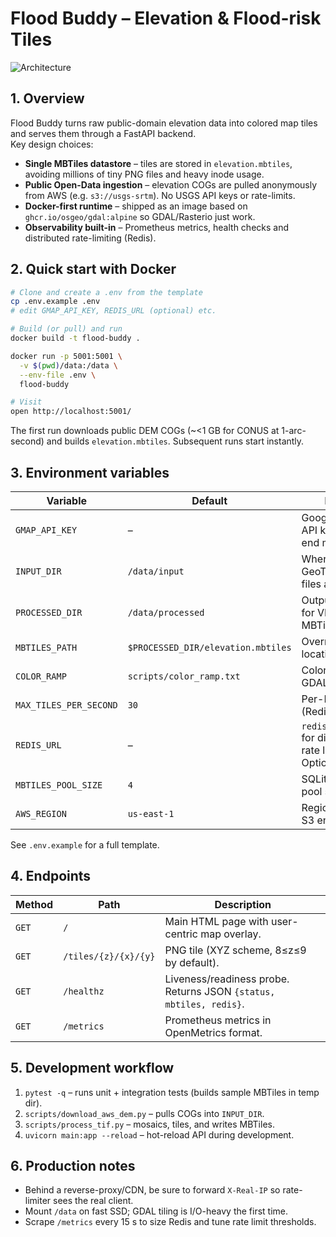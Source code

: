 # Flood Buddy – Elevation & Flood-risk Tiles

![Architecture](docs/arch.svg)

## 1. Overview
Flood Buddy turns raw public-domain elevation data into colored map tiles and serves them through a FastAPI backend.  
Key design choices:

* **Single MBTiles datastore** – tiles are stored in `elevation.mbtiles`, avoiding millions of tiny PNG files and heavy inode usage.
* **Public Open-Data ingestion** – elevation COGs are pulled anonymously from AWS (e.g. `s3://usgs-srtm`). No USGS API keys or rate-limits.
* **Docker-first runtime** – shipped as an image based on `ghcr.io/osgeo/gdal:alpine` so GDAL/Rasterio just work.
* **Observability built-in** – Prometheus metrics, health checks and distributed rate-limiting (Redis).

## 2. Quick start with Docker
```bash
# Clone and create a .env from the template
cp .env.example .env
# edit GMAP_API_KEY, REDIS_URL (optional) etc.

# Build (or pull) and run
docker build -t flood-buddy .

docker run -p 5001:5001 \
  -v $(pwd)/data:/data \
  --env-file .env \
  flood-buddy

# Visit
open http://localhost:5001/
```

The first run downloads public DEM COGs (~<1 GB for CONUS at 1-arc-second) and builds `elevation.mbtiles`. Subsequent runs start instantly.

## 3. Environment variables
| Variable | Default | Purpose |
|----------|---------|---------|
| `GMAP_API_KEY` | – | Google Maps JS API key for front-end map. |
| `INPUT_DIR` | `/data/input` | Where raw GeoTIFF/COG files are stored. |
| `PROCESSED_DIR` | `/data/processed` | Output directory for VRT, tiles & MBTiles. |
| `MBTILES_PATH` | `$PROCESSED_DIR/elevation.mbtiles` | Override MBTiles location. |
| `COLOR_RAMP` | `scripts/color_ramp.txt` | Color table for GDAL. |
| `MAX_TILES_PER_SECOND` | `30` | Per-IP rate limit (Redis-backed). |
| `REDIS_URL` | – | `redis://host:port` for distributed rate limiting. Optional. |
| `MBTILES_POOL_SIZE` | `4` | SQLite connection pool size. |
| `AWS_REGION` | `us-east-1` | Region for public S3 endpoints. |

See `.env.example` for a full template.

## 4. Endpoints
| Method | Path | Description |
|--------|------|-------------|
| `GET` | `/` | Main HTML page with user-centric map overlay. |
| `GET` | `/tiles/{z}/{x}/{y}` | PNG tile (XYZ scheme, 8≤z≤9 by default). |
| `GET` | `/healthz` | Liveness/readiness probe. Returns JSON `{status, mbtiles, redis}`. |
| `GET` | `/metrics` | Prometheus metrics in OpenMetrics format. |

## 5. Development workflow
1. `pytest -q` – runs unit + integration tests (builds sample MBTiles in temp dir).  
2. `scripts/download_aws_dem.py` – pulls COGs into `INPUT_DIR`.  
3. `scripts/process_tif.py` – mosaics, tiles, and writes MBTiles.  
4. `uvicorn main:app --reload` – hot-reload API during development.

## 6. Production notes
* Behind a reverse-proxy/CDN, be sure to forward `X-Real-IP` so rate-limiter sees the real client.  
* Mount `/data` on fast SSD; GDAL tiling is I/O-heavy the first time.  
* Scrape `/metrics` every 15 s to size Redis and tune rate limit thresholds.